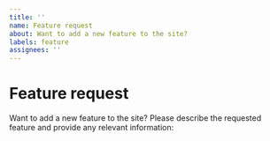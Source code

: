 ```yaml
---
title: ''
name: Feature request
about: Want to add a new feature to the site?
labels: feature
assignees: ''
---
```


<!--Do not delete the lines in this template, or else your issue may be closed automatically!-->
# Feature request

Want to add a new feature to the site? Please describe the requested feature and provide any relevant information:
